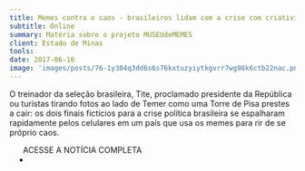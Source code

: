 ```yaml
---
title: Memes contra o caos - brasileiros lidam com a crise com criatividade
subtitle: Online
summary: Matéria sobre o projeto MUSEUdeMEMES
client: Estado de Minas
tools: 
date: 2017-06-16
image: 'images/posts/76-1y304q3dd6s6s76kxtuzyiytkgvrr7wg98k6ctb22nac.png'
---
```


O treinador da seleção brasileira, Tite, proclamado presidente da República ou turistas tirando fotos ao lado de Temer como uma Torre de Pisa prestes a cair: os dois finais fictícios para a crise política brasileira se espalharam rapidamente pelos celulares em um país que usa os memes para rir de se próprio caos.

<div class="post__share"><ul class="share__list list-reset">ACESSE A NOTÍCIA COMPLETA<li class="share__item" style="margin-left: 10px"><a class="share__link share__facebook" style="background: #fa5657" href="http://www.em.com.br/app/noticia/politica/2017/06/16/interna_politica,876885/memes-contra-o-caos-brasileiros-lidam-com-a-crise-com-criatividade.shtml" 
onclick=window.open(this.href, 'pop-up', 'left=20,top=20,width=500,height=500,toolbar=1,resizable=0'); return false;" title="Link" rel="nofollow"><i class="fa-solid fa-link"></i></a></li></ul></div>
<!-- <div class="gallery-box"><div class="gallery"><img src="/clipping/images/example-1.jpg" loading="lazy" alt="Project"><img src="/clipping/images/example-2.jpg" loading="lazy" alt="Project"></div><em>Gallery / <a href="https://www.freepik.com/" target="_blank">Freepic</a></em></div> -->